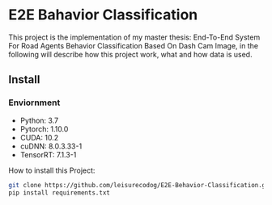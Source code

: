 # E2E Bahavior Classification
This project is the implementation of my master thesis: End-To-End System For Road Agents Behavior Classification Based On Dash Cam Image, in the following will describe how this project work, what and how data is used.

## Install

### Enviornment

- Python: 3.7
- Pytorch: 1.10.0
- CUDA: 10.2
- cuDNN: 8.0.3.33-1
- TensorRT: 7.1.3-1

How to install this Project:
```sh
git clone https://github.com/leisurecodog/E2E-Behavior-Classification.git
pip install requirements.txt
```